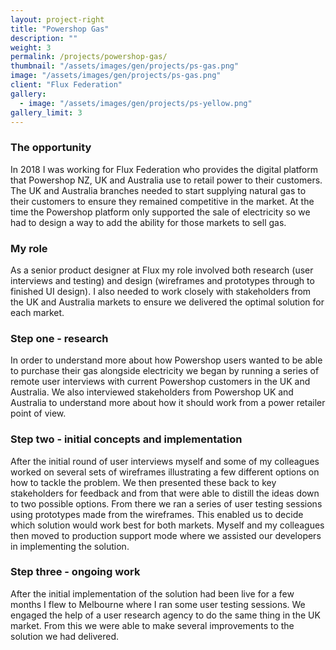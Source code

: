 ```yaml
---
layout: project-right
title: "Powershop Gas"
description: ""
weight: 3
permalink: /projects/powershop-gas/
thumbnail: "/assets/images/gen/projects/ps-gas.png"
image: "/assets/images/gen/projects/ps-gas.png"
client: "Flux Federation"
gallery:
  - image: "/assets/images/gen/projects/ps-yellow.png"
gallery_limit: 3
---
```


### The opportunity

In 2018 I was working for Flux Federation who provides the digital platform that Powershop NZ, UK and Australia use to retail power to their customers. The UK and Australia branches needed to start supplying natural gas to their customers to ensure they remained competitive in the market. At the time the Powershop platform only supported the sale of electricity so we had to design a way to add the ability for those markets to sell gas.

### My role

As a senior product designer at Flux my role involved both research (user interviews and testing) and design (wireframes and prototypes through to finished UI design). I also needed to work closely with stakeholders from the UK and Australia markets to ensure we delivered the optimal solution for each market.

### Step one - research

In order to understand more about how Powershop users wanted to be able to purchase their gas alongside electricity we began by running a series of remote user interviews with current Powershop customers in the UK and Australia. We also interviewed stakeholders from Powershop UK and Australia to understand more about how it should work from a power retailer point of view.

### Step two - initial concepts and implementation

After the initial round of user interviews myself and some of my colleagues worked on several sets of wireframes illustrating a few different options on how to tackle the problem. We then presented these back to key stakeholders for feedback and from that were able to distill the ideas down to two possible options. From there we ran a series of user testing sessions using prototypes made from the wireframes. This enabled us to decide which solution would work best for both markets. Myself and my colleagues then moved to production support mode where we assisted our developers in implementing the solution.

### Step three - ongoing work

After the initial implementation of the solution had been live for a few months I flew to Melbourne where I ran some user testing sessions. We engaged the help of a user research agency to do the same thing in the UK market. From this we were able to make several improvements to the solution we had delivered.
